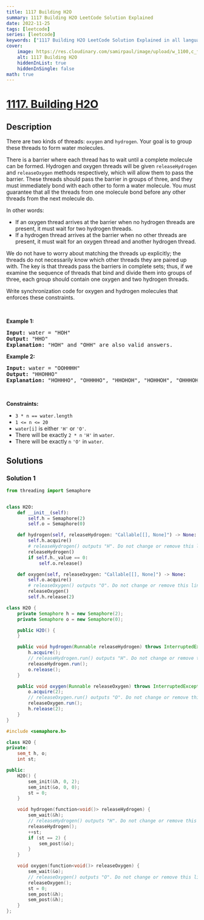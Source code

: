 ```yaml
---
title: 1117 Building H2O
summary: 1117 Building H2O LeetCode Solution Explained
date: 2022-11-25
tags: [leetcode]
series: [leetcode]
keywords: ["1117 Building H2O LeetCode Solution Explained in all languages", "1117 Building H2O", "LeetCode", "leetcode solution in Python3 C++ Java Go PHP Ruby Swift TypeScript Rust C# JavaScript C", "GeeksforGeeks", "InterviewBit", "Coding Ninjas", "HackerRank", "HackerEarth", "CodeChef", "TopCoder", "AlgoExpert", "freeCodeCamp", "Codeforces", "GitHub", "AtCoder", "Samir Paul"]
cover:
    image: https://res.cloudinary.com/samirpaul/image/upload/w_1100,c_fit,co_rgb:FFFFFF,l_text:Arial_75_bold:1117 Building H2O - Solution Explained/problem-solving.webp
    alt: 1117 Building H2O
    hiddenInList: true
    hiddenInSingle: false
math: true
---
```



# [1117. Building H2O](https://leetcode.com/problems/building-h2o)


## Description

<p>There are two kinds of threads: <code>oxygen</code> and <code>hydrogen</code>. Your goal is to group these threads to form water molecules.</p>

<p>There is a barrier where each thread has to wait until a complete molecule can be formed. Hydrogen and oxygen threads will be given <code>releaseHydrogen</code> and <code>releaseOxygen</code> methods respectively, which will allow them to pass the barrier. These threads should pass the barrier in groups of three, and they must immediately bond with each other to form a water molecule. You must guarantee that all the threads from one molecule bond before any other threads from the next molecule do.</p>

<p>In other words:</p>

<ul>
	<li>If an oxygen thread arrives at the barrier when no hydrogen threads are present, it must wait for two hydrogen threads.</li>
	<li>If a hydrogen thread arrives at the barrier when no other threads are present, it must wait for an oxygen thread and another hydrogen thread.</li>
</ul>

<p>We do not have to worry about matching the threads up explicitly; the threads do not necessarily know which other threads they are paired up with. The key is that threads pass the barriers in complete sets; thus, if we examine the sequence of threads that bind and divide them into groups of three, each group should contain one oxygen and two hydrogen threads.</p>

<p>Write synchronization code for oxygen and hydrogen molecules that enforces these constraints.</p>

<p>&nbsp;</p>
<p><strong class="example">Example 1:</strong></p>

<pre>
<strong>Input:</strong> water = &quot;HOH&quot;
<strong>Output:</strong> &quot;HHO&quot;
<strong>Explanation:</strong> &quot;HOH&quot; and &quot;OHH&quot; are also valid answers.
</pre>

<p><strong class="example">Example 2:</strong></p>

<pre>
<strong>Input:</strong> water = &quot;OOHHHH&quot;
<strong>Output:</strong> &quot;HHOHHO&quot;
<strong>Explanation:</strong> &quot;HOHHHO&quot;, &quot;OHHHHO&quot;, &quot;HHOHOH&quot;, &quot;HOHHOH&quot;, &quot;OHHHOH&quot;, &quot;HHOOHH&quot;, &quot;HOHOHH&quot; and &quot;OHHOHH&quot; are also valid answers.
</pre>

<p>&nbsp;</p>
<p><strong>Constraints:</strong></p>

<ul>
	<li><code>3 * n == water.length</code></li>
	<li><code>1 &lt;= n &lt;= 20</code></li>
	<li><code>water[i]</code> is either <code>&#39;H&#39;</code> or <code>&#39;O&#39;</code>.</li>
	<li>There will be exactly <code>2 * n</code> <code>&#39;H&#39;</code> in <code>water</code>.</li>
	<li>There will be exactly <code>n</code> <code>&#39;O&#39;</code> in <code>water</code>.</li>
</ul>

## Solutions

### Solution 1

<!-- tabs:start -->

```python
from threading import Semaphore


class H2O:
    def __init__(self):
        self.h = Semaphore(2)
        self.o = Semaphore(0)

    def hydrogen(self, releaseHydrogen: "Callable[[], None]") -> None:
        self.h.acquire()
        # releaseHydrogen() outputs "H". Do not change or remove this line.
        releaseHydrogen()
        if self.h._value == 0:
            self.o.release()

    def oxygen(self, releaseOxygen: "Callable[[], None]") -> None:
        self.o.acquire()
        # releaseOxygen() outputs "O". Do not change or remove this line.
        releaseOxygen()
        self.h.release(2)
```

```java
class H2O {
    private Semaphore h = new Semaphore(2);
    private Semaphore o = new Semaphore(0);

    public H2O() {
    }

    public void hydrogen(Runnable releaseHydrogen) throws InterruptedException {
        h.acquire();
        // releaseHydrogen.run() outputs "H". Do not change or remove this line.
        releaseHydrogen.run();
        o.release();
    }

    public void oxygen(Runnable releaseOxygen) throws InterruptedException {
        o.acquire(2);
        // releaseOxygen.run() outputs "O". Do not change or remove this line.
        releaseOxygen.run();
        h.release(2);
    }
}
```

```cpp
#include <semaphore.h>

class H2O {
private:
    sem_t h, o;
    int st;

public:
    H2O() {
        sem_init(&h, 0, 2);
        sem_init(&o, 0, 0);
        st = 0;
    }

    void hydrogen(function<void()> releaseHydrogen) {
        sem_wait(&h);
        // releaseHydrogen() outputs "H". Do not change or remove this line.
        releaseHydrogen();
        ++st;
        if (st == 2) {
            sem_post(&o);
        }
    }

    void oxygen(function<void()> releaseOxygen) {
        sem_wait(&o);
        // releaseOxygen() outputs "O". Do not change or remove this line.
        releaseOxygen();
        st = 0;
        sem_post(&h);
        sem_post(&h);
    }
};
```

<!-- tabs:end -->

<!-- end -->
